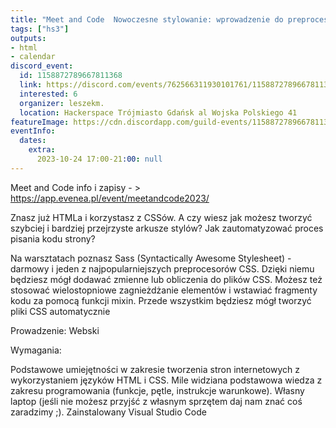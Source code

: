 ```yaml
---
title: "Meet and Code  Nowoczesne stylowanie: wprowadzenie do preprocesora sass/scss"
tags: ["hs3"]
outputs:
- html
- calendar
discord_event:
  id: 1158872789667811368
  link: https://discord.com/events/762566311930101761/1158872789667811368
  interested: 6
  organizer: leszekm.
  location: Hackerspace Trójmiasto Gdańsk al Wojska Polskiego 41
featureImage: https://cdn.discordapp.com/guild-events/1158872789667811368/d82b57ad85a8a5192362f14766294c02.png?size=1024
eventInfo:
  dates:
    extra:
      2023-10-24 17:00-21:00: null
---
```

Meet and Code 
info i zapisy - > https://app.evenea.pl/event/meetandcode2023/

Znasz już HTMLa i korzystasz z CSSów. A czy wiesz jak możesz tworzyć szybciej i bardziej przejrzyste arkusze stylów? Jak zautomatyzować proces pisania kodu strony?

Na warsztatach poznasz Sass (Syntactically Awesome Stylesheet) - darmowy i jeden z najpopularniejszych preprocesorów CSS. Dzięki niemu będziesz mógł dodawać zmienne lub obliczenia do plików CSS. Możesz też stosować wielostopniowe zagnieżdżanie elementów i wstawiać fragmenty kodu za pomocą funkcji mixin. Przede wszystkim będziesz mógł tworzyć pliki CSS automatycznie

Prowadzenie: Webski
 
Wymagania:

Podstawowe umiejętności w zakresie tworzenia stron internetowych z wykorzystaniem języków HTML i CSS.
Mile widziana podstawowa wiedza z zakresu programowania (funkcje, pętle, instrukcje warunkowe).
Własny laptop (jeśli nie możesz przyjść z własnym sprzętem daj nam znać coś zaradzimy ;).
Zainstalowany Visual Studio Code
